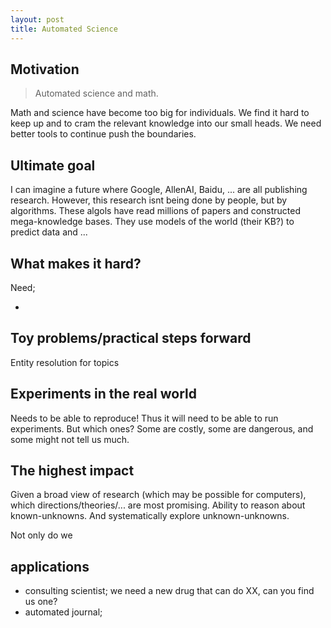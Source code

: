 ```yaml
---
layout: post
title: Automated Science
---
```


## Motivation

> Automated science and math.

Math and science have become too big for individuals. We find it hard to keep up and to cram the relevant knowledge into our small heads. We need better tools to continue push the boundaries.

## Ultimate goal

I can imagine a future where Google, AllenAI, Baidu, ... are all publishing research. However, this research isnt being done by people, but by algorithms. These algols have read millions of papers and constructed mega-knowledge bases. They use models of the world (their KB?) to predict data and ...

## What makes it hard?

Need;

*

## Toy problems/practical steps forward

Entity resolution for topics


## Experiments in the real world

Needs to be able to reproduce! Thus it will need to be able to run experiments.
But which ones? Some are costly, some are dangerous, and some might not tell us much.

## The highest impact

Given a broad view of research (which may be possible for computers), which directions/theories/... are most promising.
Ability to reason about known-unknowns. And systematically explore unknown-unknowns.

Not only do we

## applications

* consulting scientist; we need a new drug that can do XX, can you find us one?
* automated journal;
